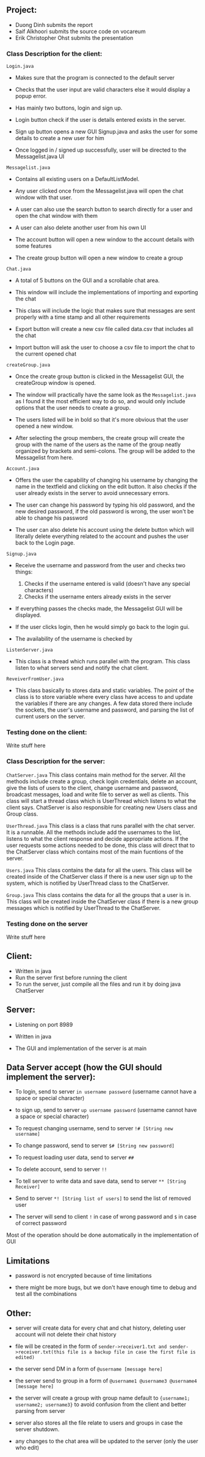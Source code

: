 ## Project: 
   + Duong Dinh submits the report 
   + Saif Alkhoori submits the source code on vocareum
   + Erik Christopher Ohst submits the presentation

### Class Description for the client:

```Login.java```

- Makes sure that the program is connected to the default server

- Checks that the user input are valid characters else it would display a popup error.

- Has mainly two buttons, login and sign up.

- Login button check if the user is details entered exists in the server.

- Sign up button opens a new GUI Signup.java and asks the user for some details to create a new user for him

- Once logged in / signed up successfully, user will be directed to the Messagelist.java UI

```Messagelist.java```

- Contains all existing users on a DefaultListModel.

- Any user clicked once from the Messagelist.java will open the chat window with that user.

- A user can also use the search button to search directly for a user and open the chat window with them

- A user can also delete another user from his own UI

- The account button will open a new window to the account details with some features

- The create group button will open a new window to create a group

```Chat.java```

- A total of 5 buttons on the GUI and a scrollable chat area.

- This window will include the implementations of importing and exporting the chat

- This class will include the logic that makes sure that messages are sent properly with a time stamp and all other
  requirements

- Export button will create a new csv file called data.csv that includes all the chat

- Import button will ask the user to choose a csv file to import the chat to the current opened chat

```createGroup.java```

- Once the create group button is clicked in the Messagelist GUI, the createGroup window is opened.

- The window will practically have the same look as the `Messagelist.java` as I found it the most efficient way to do
  so, and would only include options that the user needs to create a group.

- The users listed will be in bold so that it's more obvious that the user opened a new window.

- After selecting the group members, the create group will create the group with the name of the users as the name of
  the group neatly organized by brackets and semi-colons. The group will be added to the Messagelist from here.

```Account.java```

- Offers the user the capability of changing his username by changing the name in the textfield and clicking on the edit
  button. It also checks if the user already exists in the server to avoid unnecessary errors.

- The user can change his password by typing his old password, and the new desired password, if the old password is
  wrong, the user won't be able to change his password

- The user can also delete his account using the delete button which will literally delete everything related to the
  account and pushes the user back to the Login page.
  
```Signup.java```

- Receive the username and password from the user and checks two things:
  1. Checks if the username entered is valid (doesn't have any special characters)
  2. Checks if the username enters already exists in the server
  
- If everything passes the checks made, the Messagelist GUI will be displayed.

- If the user clicks login, then he would simply go back to the login gui.

- The availability of the username is checked by 
  
```ListenServer.java```

- This class is a thread which runs parallel with the program. This class listen to what servers send and notify the chat client.

```ReveiverFromUser.java```

- This class basically to stores data and static variables. The point of the class is to store variable where every class have
access to and update the variables if there are any changes. A few data stored there include the sockets, the user's username and password, and parsing the list of current users on the server.
  
### Testing done on the client:

Write stuff here

### Class Description for the server:

```ChatServer.java``` This class contains main method for the server. All the methods include create a group, check login credentials, delete an account, give the lists of users to the client, change username and password, broadcast messages, load and write file to server as well as clients. This class will start a thread class which is UserThread which listens to what the client says. ChatServer is also responsible for creating new Users class and Group class.

```UserThread.java``` This class is a class that runs parallel with the chat server. It is a runnable. All the methods include add the usernames to the list, listens to what the client response and decide appropriate actions. If the user requests some actions needed to be done, this class will direct that to the ChatServer class which contains most of the main fucntions of the server.

```Users.java``` This class contains the data for all the users. This class will be created inside of the ChatServer class if there is a new user sign up to the system, which is notified by UserThread class to the ChatServer.

```Group.java``` This class contains the data for all the groups that a user is in. This class will be created inside the ChatServer class if there is a new group messages which is notified by UserThread to the ChatServer.

### Testing done on the server 

Write stuff here

## Client: 

   + Written in java
   + Run the server first before running the client
   + To run the server, just compile all the files and run it by doing java ChatServer
   

## Server:

   + Listening on port 8989
   
   + Written in java
   
   + The GUI and implementation of the server is at main
   
## Data Server accept (how the GUI should implement the server):

   + To login, send to server ```in username password``` (username cannot have a space or special character)
   
   + to sign up, send to server ```up username password``` (username cannot have a space or special character)
   
   + To request changing username, send to server ```!# [String new username]```
   
   + To change password, send to server ```$# [String new password]```
   
   + To request loading user data, send to server ```##```
   
   + To delete account, send to server ```!!```
   
   + To tell server to write data and save data, send to server ```** [String Receiver]```
   
   + Send to server ```*! [String list of users]``` to send the list of removed user 
   
   + The server will send to client ```!``` in case of wrong password and ```$``` in case of correct password
   
 Most of the operation should be done automatically in the implementation of GUI
   
## Limitations

   + password is not encrypted because of time limitations
   
   + there might be more bugs, but we don't have enough time to debug and test all the combinations
   
## Other:

   + server will create data for every chat and chat history, deleting user account will not delete their chat history
   
   + file will be created in the form of ```sender->receiver1.txt and sender->receiver.txt(this file is a backup file in case the first file is edited)```
   
   + the server send DM in a form of ```@username [message here]```
   
   + the server send to group in a form of ```@username1 @username3 @username4 [message here]```
   
   + the server will create a group with group name default to ```{username1; username2; username3}``` to avoid confusion from the client and better parsing from server
   
   + server also stores all the file relate to users and groups in case the server shutdown. 
   
   + any changes to the chat area will be updated to the server (only the user who edit)